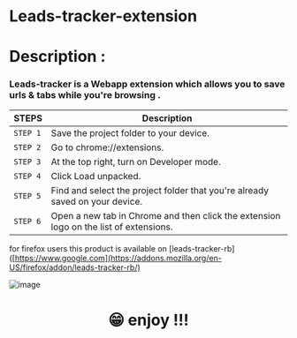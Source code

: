 # Leads-tracker-extension

# Description :

### Leads-tracker is a Webapp extension which allows you to save urls & tabs while you're browsing .
| STEPS  | Description|
|------------|---------------------------------|
|```STEP 1```|Save the project folder to your device. |
|```STEP 2```|Go to chrome://extensions. |
|```STEP 3```|At the top right, turn on Developer mode. |
|```STEP 4```|Click Load unpacked. |
|```STEP 5```|Find and select the project folder that you're already saved on your device. |
|```STEP 6```|Open a new tab in Chrome and then click the extension logo on the list of extensions. |



for firefox users this product is available on [leads-tracker-rb]([https://www.google.com](https://addons.mozilla.org/en-US/firefox/addon/leads-tracker-rb/)

<conter> ![image](https://user-images.githubusercontent.com/92509001/177959733-e87af1b2-daa3-4086-a408-354bcbe65216.png) </center>

<h1>
  <p align="center">😁 enjoy !!!
  </p>
</h1>

